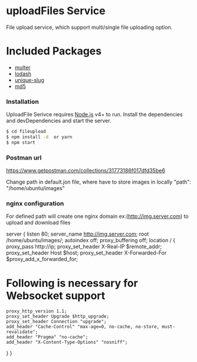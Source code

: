 # uploadFiles Service

File upload service, which support multi/single file uploading option.

# Included Packages
  - [multer][multer_link]
  - [lodash][lodash_link]
  - [unique-slug][unique_slug_link]
  - [md5][md5_link]

### Installation

UploadFile Serivce requires [Node.js](https://nodejs.org/) v4+ to run.
Install the dependencies and devDependencies and start the server.

```sh
$ cd fileupload
$ npm install -d  or yarn
$ npm start
```

[lodash_link]: <https://www.npmjs.com/package/lodash>
[multer_link]: <https://www.npmjs.com/package/multer>
[unique_slug_link]: <https://www.npmjs.com/package/unique-slug>
[md5_link]: <https://www.npmjs.com/package/md5>


### Postman url
https://www.getpostman.com/collections/31773186f017dfd35be6

Change path in default.jon file, where have to store images in locally
    "path": "/home/ubuntu/images"

### nginx configuration 

For defined path will create one nginx domain ex:(http://img.server.com) to upload and download files

server {
  listen         80;
  server_name    http://img.server.com;
	root /home/ubuntu/images/;
	autoindex off;
	proxy_buffering off;
  location / {
    proxy_pass http://ip;
    proxy_set_header X-Real-IP $remote_addr;
    proxy_set_header Host $host;
    proxy_set_header X-Forwarded-For $proxy_add_x_forwarded_for;
  # Following is necessary for Websocket support
    proxy_http_version 1.1;
    proxy_set_header Upgrade $http_upgrade;
    proxy_set_header Connection "upgrade";
    add_header "Cache-Control" "max-age=0, no-cache, no-store, must-revalidate";
    add_header "Pragma" "no-cache";
    add_header "X-Content-Type-Options" "nosniff";
  }
}





